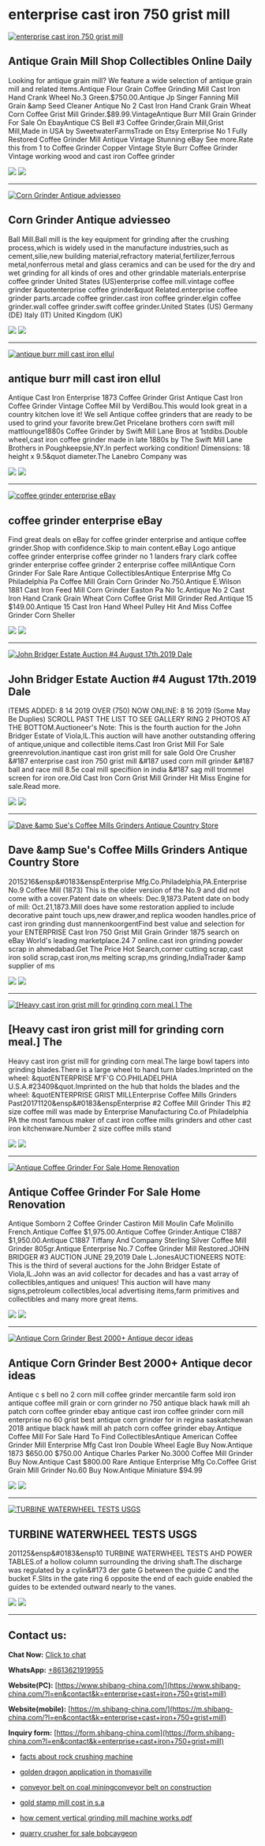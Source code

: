 # enterprise cast iron 750 grist mill

<a href="https://swt.shibang-china.com/?l=en&img&k=enterprise+cast+iron+750+grist+mill" target="_blank">![enterprise cast iron 750 grist mill](http://static.shibang-china.com/all-800x300/954.jpg)</a>

## Antique Grain Mill Shop Collectibles Online Daily
Looking for antique grain mill? We feature a wide selection of antique grain mill and related items.Antique Flour Grain Coffee Grinding Mill Cast Iron Hand Crank Wheel No.3 Green.$750.00.Antique Jp Singer Fanning Mill Grain &amp Seed Cleaner Antique No 2 Cast Iron Hand Crank Grain Wheat Corn Coffee Grist Mill Grinder.$89.99.VintageAntique Burr Mill Grain Grinder For Sale On EbayAntique CS Bell #3 Coffee Grinder,Grain Mill,Grist Mill,Made in USA by SweetwaterFarmsTrade on Etsy Enterprise No 1 Fully Restored Coffee Grinder Mill Antique Vintage Stunning eBay See more.Rate this from 1 to Coffee Grinder Copper Vintage Style Burr Coffee Grinder Vintage working wood and cast iron Coffee grinder


<a href="https://whatsapp.shibangsoft.com/WhatsApp.php" target="_blank" title="WhatsApp">![](http://static.shibang-china.com/icon/whatsapp.png)</a> <a href="https://swt.shibang-china.com/?l=en&icon&k=enterprise+cast+iron+750+grist+mill" target="_blank">![](http://static.shibang-china.com/icon/chat-en.png)</a>

---

<a href="https://swt.shibang-china.com/?l=en&img&k=enterprise+cast+iron+750+grist+mill" target="_blank">![Corn Grinder Antique adviesseo](http://static.shibang-china.com/all-800x300/1327.jpg)</a>

## Corn Grinder Antique adviesseo
Ball Mill.Ball mill is the key equipment for grinding after the crushing process,which is widely used in the manufacture industries,such as cement,silie,new building material,refractory material,fertilizer,ferrous metal,nonferrous metal and glass ceramics and can be used for the dry and wet grinding for all kinds of ores and other grindable materials.enterprise coffee grinder United States (US)enterprise coffee mill.vintage coffee grinder &quotenterprise coffee grinder&quot Related.enterprise coffee grinder parts.arcade coffee grinder.cast iron coffee grinder.elgin coffee grinder.wall coffee grinder.swift coffee grinder.United States (US) Germany (DE) Italy (IT) United Kingdom (UK)


<a href="https://whatsapp.shibangsoft.com/WhatsApp.php" target="_blank" title="WhatsApp">![](http://static.shibang-china.com/icon/whatsapp.png)</a> <a href="https://swt.shibang-china.com/?l=en&icon&k=enterprise+cast+iron+750+grist+mill" target="_blank">![](http://static.shibang-china.com/icon/chat-en.png)</a>

---

<a href="https://swt.shibang-china.com/?l=en&img&k=enterprise+cast+iron+750+grist+mill" target="_blank">![antique burr mill cast iron ellul](http://static.shibang-china.com/all-800x300/886.jpg)</a>

## antique burr mill cast iron ellul
Antique Cast Iron Enterprise 1873 Coffee Grinder Grist Antique Cast Iron Coffee Grinder Vintage Coffee Mill by VerdiBou.This would look great in a country kitchen love it! We sell Antique coffee grinders that are ready to be used to grind your favorite brew.Get Pricelane brothers corn swift mill mattlounge1880s Coffee Grinder by Swift Mill Lane Bros at 1stdibs.Double wheel,cast iron coffee grinder made in late 1880s by The Swift Mill Lane Brothers in Poughkeepsie,NY.In perfect working condition! Dimensions: 18 height x 9.5&quot diameter.The Lanebro Company was


<a href="https://whatsapp.shibangsoft.com/WhatsApp.php" target="_blank" title="WhatsApp">![](http://static.shibang-china.com/icon/whatsapp.png)</a> <a href="https://swt.shibang-china.com/?l=en&icon&k=enterprise+cast+iron+750+grist+mill" target="_blank">![](http://static.shibang-china.com/icon/chat-en.png)</a>

---

<a href="https://swt.shibang-china.com/?l=en&img&k=enterprise+cast+iron+750+grist+mill" target="_blank">![coffee grinder enterprise eBay](http://static.shibang-china.com/all-800x300/111.jpg)</a>

## coffee grinder enterprise eBay
Find great deals on eBay for coffee grinder enterprise and antique coffee grinder.Shop with confidence.Skip to main content.eBay Logo antique coffee grinder enterprise coffee grinder no 1 landers frary clark coffee grinder enterprise coffee grinder 2 enterprise coffee millAntique Corn Grinder For Sale Rare Antique CollectiblesAntique Enterprise Mfg Co Philadelphia Pa Coffee Mill Grain Corn Grinder No.750.Antique E.Wilson 1881 Cast Iron Feed Mill Corn Grinder Easton Pa No 1c.Antique No 2 Cast Iron Hand Crank Grain Wheat Corn Coffee Grist Mill Grinder Red.Antique 15 $149.00.Antique 15 Cast Iron Hand Wheel Pulley Hit And Miss Coffee Grinder Corn Sheller


<a href="https://whatsapp.shibangsoft.com/WhatsApp.php" target="_blank" title="WhatsApp">![](http://static.shibang-china.com/icon/whatsapp.png)</a> <a href="https://swt.shibang-china.com/?l=en&icon&k=enterprise+cast+iron+750+grist+mill" target="_blank">![](http://static.shibang-china.com/icon/chat-en.png)</a>

---

<a href="https://swt.shibang-china.com/?l=en&img&k=enterprise+cast+iron+750+grist+mill" target="_blank">![John Bridger Estate Auction #4 August 17th.2019 Dale](http://static.shibang-china.com/all-800x300/666.jpg)</a>

## John Bridger Estate Auction #4 August 17th.2019 Dale
ITEMS ADDED: 8 14 2019 OVER (750) NOW ONLINE: 8 16 2019 (Some May Be Duplies) SCROLL PAST THE LIST TO SEE GALLERY RING 2 PHOTOS AT THE BOTTOM.Auctioneer's Note: This is the fourth auction for the John Bridger Estate of Viola,IL.This auction will have another outstanding offering of antique,unique and collectible items.Cast Iron Grist Mill For Sale greenrevolution.inantique cast iron grist mill for sale Gold Ore Crusher &#187 enterprise cast iron 750 grist mill &#187 used corn mill grinder &#187 ball and race mill 8.5e coal mill specifiion in india &#187 sag mill trommel screen for iron ore.Old Cast Iron Corn Grist Mill Grinder Hit Miss Engine for sale.Read more.


<a href="https://whatsapp.shibangsoft.com/WhatsApp.php" target="_blank" title="WhatsApp">![](http://static.shibang-china.com/icon/whatsapp.png)</a> <a href="https://swt.shibang-china.com/?l=en&icon&k=enterprise+cast+iron+750+grist+mill" target="_blank">![](http://static.shibang-china.com/icon/chat-en.png)</a>

---

<a href="https://swt.shibang-china.com/?l=en&img&k=enterprise+cast+iron+750+grist+mill" target="_blank">![Dave &amp Sue's Coffee Mills Grinders Antique Country Store](http://static.shibang-china.com/all-800x300/407.jpg)</a>

## Dave &amp Sue's Coffee Mills Grinders Antique Country Store
2015216&ensp&#0183&enspEnterprise Mfg.Co.Philadelphia,PA.Enterprise No.9 Coffee Mill (1873) This is the older version of the No.9 and did not come with a cover.Patent date on wheels: Dec.9,1873.Patent date on body of mill: Oct.21,1873.Mill does have some restoration applied to include decorative paint touch ups,new drawer,and replica wooden handles.price of cast iron grinding dust mannenkoorgentFind best value and selection for your ENTERPRISE Cast Iron 750 Grist Mill Grain Grinder 1875 search on eBay World's leading marketplace.24 7 online.cast iron grinding powder scrap in ahmedabad.Get The Price Hot Search,corner cutting scrap,cast iron solid scrap,cast iron,ms melting scrap,ms grinding,IndiaTrader &amp supplier of ms


<a href="https://whatsapp.shibangsoft.com/WhatsApp.php" target="_blank" title="WhatsApp">![](http://static.shibang-china.com/icon/whatsapp.png)</a> <a href="https://swt.shibang-china.com/?l=en&icon&k=enterprise+cast+iron+750+grist+mill" target="_blank">![](http://static.shibang-china.com/icon/chat-en.png)</a>

---

<a href="https://swt.shibang-china.com/?l=en&img&k=enterprise+cast+iron+750+grist+mill" target="_blank">![[Heavy cast iron grist mill for grinding corn meal.] The](http://static.shibang-china.com/all-800x300/597.jpg)</a>

## [Heavy cast iron grist mill for grinding corn meal.] The
Heavy cast iron grist mill for grinding corn meal.The large bowl tapers into grinding blades.There is a large wheel to hand turn blades.Imprinted on the wheel: &quotENTERPRISE M'F'G CO.PHILADELPHIA U.S.A.#23409&quot.Imprinted on the hub that holds the blades and the wheel: &quotENTERPRISE GRIST MILLEnterprise Coffee Mills Grinders Past20171120&ensp&#0183&enspEnterprise #2 Coffee Mill Grinder This #2 size coffee mill was made by Enterprise Manufacturing Co.of Philadelphia PA the most famous maker of cast iron coffee mills grinders and other cast iron kitchenware.Number 2 size coffee mills stand


<a href="https://whatsapp.shibangsoft.com/WhatsApp.php" target="_blank" title="WhatsApp">![](http://static.shibang-china.com/icon/whatsapp.png)</a> <a href="https://swt.shibang-china.com/?l=en&icon&k=enterprise+cast+iron+750+grist+mill" target="_blank">![](http://static.shibang-china.com/icon/chat-en.png)</a>

---

<a href="https://swt.shibang-china.com/?l=en&img&k=enterprise+cast+iron+750+grist+mill" target="_blank">![Antique Coffee Grinder For Sale Home Renovation](http://static.shibang-china.com/all-800x300/1075.jpg)</a>

## Antique Coffee Grinder For Sale Home Renovation
Antique Somborn 2 Coffee Grinder Castiron Mill Moulin Cafe Molinillo French.Antique Coffee $1,975.00.Antique Coffee Grinder.Antique C1887 $1,950.00.Antique C1887 Tiffany And Company Sterling Silver Coffee Mill Grinder 805gr.Antique Enterprise No.7 Coffee Grinder Mill Restored.JOHN BRIDGER #3 AUCTION JUNE 29,2019 Dale L.JonesAUCTIONEERS NOTE: This is the third of several auctions for the John Bridger Estate of Viola,IL.John was an avid collector for decades and has a vast array of collectibles,antiques and uniques! This auction will have many signs,petroleum collectibles,local advertising items,farm primitives and collectibles and many more great items.


<a href="https://whatsapp.shibangsoft.com/WhatsApp.php" target="_blank" title="WhatsApp">![](http://static.shibang-china.com/icon/whatsapp.png)</a> <a href="https://swt.shibang-china.com/?l=en&icon&k=enterprise+cast+iron+750+grist+mill" target="_blank">![](http://static.shibang-china.com/icon/chat-en.png)</a>

---

<a href="https://swt.shibang-china.com/?l=en&img&k=enterprise+cast+iron+750+grist+mill" target="_blank">![Antique Corn Grinder Best 2000+ Antique decor ideas](http://static.shibang-china.com/all-800x300/631.jpg)</a>

## Antique Corn Grinder Best 2000+ Antique decor ideas
Antique c s bell no 2 corn mill coffee grinder mercantile farm sold iron antique coffee mill grain or corn grinder no 750 antique black hawk mill ah patch corn coffee grinder ebay antique cast iron coffee grinder corn mill enterprise no 60 grist best antique corn grinder for in regina saskatchewan 2018 antique black hawk mill ah patch corn coffee grinder ebay.Antique Coffee Mill For Sale Hard To Find CollectiblesAntique American Coffee Grinder Mill Enterprise Mfg Cast Iron Double Wheel Eagle Buy Now.Antique 1873 $650.00 $750.00 Antique Charles Parker No.3000 Coffee Mill Grinder Buy Now.Antique Cast $800.00 Rare Antique Enterprise Mfg Co.Coffee Grist Grain Mill Grinder No.60 Buy Now.Antique Miniature $94.99


<a href="https://whatsapp.shibangsoft.com/WhatsApp.php" target="_blank" title="WhatsApp">![](http://static.shibang-china.com/icon/whatsapp.png)</a> <a href="https://swt.shibang-china.com/?l=en&icon&k=enterprise+cast+iron+750+grist+mill" target="_blank">![](http://static.shibang-china.com/icon/chat-en.png)</a>

---

<a href="https://swt.shibang-china.com/?l=en&img&k=enterprise+cast+iron+750+grist+mill" target="_blank">![TURBINE WATERWHEEL TESTS USGS](http://static.shibang-china.com/all-800x300/1006.jpg)</a>

## TURBINE WATERWHEEL TESTS USGS
201125&ensp&#0183&ensp10 TURBINE WATERWHEEL TESTS AHD POWER TABLES.of a hollow column surrounding the driving shaft.The discharge was regulated by a cylin&#173 der gate G between the guide C and the bucket F.Slits in the gate ring 6 opposite the end of each guide enabled the guides to be extended outward nearly to the vanes.

<a href="https://whatsapp.shibangsoft.com/WhatsApp.php" target="_blank" title="WhatsApp">![](http://static.shibang-china.com/icon/whatsapp.png)</a> <a href="https://swt.shibang-china.com/?l=en&icon&k=enterprise+cast+iron+750+grist+mill" target="_blank">![](http://static.shibang-china.com/icon/chat-en.png)</a>

---
## Contact us:

**Chat Now:** [Click to chat](https://swt.shibang-china.com?l=en&contact&k=enterprise+cast+iron+750+grist+mill)

**WhatsApp:**  [+8613621919955](https://whatsapp.shibangsoft.com/WhatsApp.php)

**Website(PC):** [https://www.shibang-china.com/](https://www.shibang-china.com/?l=en&contact&k=enterprise+cast+iron+750+grist+mill)

**Website(mobile):** [https://m.shibang-china.com/](https://m.shibang-china.com/?l=en&contact&k=enterprise+cast+iron+750+grist+mill)

**Inquiry form:** [https://form.shibang-china.com](https://form.shibang-china.com?l=en&contact&k=enterprise+cast+iron+750+grist+mill)

* [facts about rock crushing machine](../117/facts%20about%20rock%20crushing%20machine.md)

* [golden dragon application in thomasville](../119/golden%20dragon%20application%20in%20thomasville.md)

* [conveyor belt on coal miningconveyor belt on construction](../120/conveyor%20belt%20on%20coal%20miningconveyor%20belt%20on%20construction.md)

* [gold stamp mill cost in s.a](../111/gold%20stamp%20mill%20cost%20in%20s.a.md)

* [how cement vertical grinding mill machine works.pdf](../122/how%20cement%20vertical%20grinding%20mill%20machine%20works.pdf.md)

* [quarry crusher for sale bobcaygeon](../112/quarry%20crusher%20for%20sale%20bobcaygeon.md)